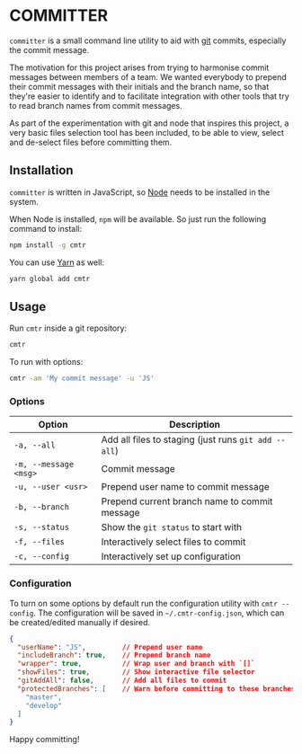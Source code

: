 # COMMITTER

`committer` is a small command line utility to aid with [git](https://git-scm.com/) commits, especially the commit message.

The motivation for this project arises from trying to harmonise commit messages between members of a team. We wanted everybody to prepend their commit messages with their initials and the branch name, so that they're easier to identify and to facilitate integration with other tools that try to read branch names from commit messages.

As part of the experimentation with git and node that inspires this project, a very basic files selection tool has been included, to be able to view, select and de-select files before committing them.

## Installation

`committer` is written in JavaScript, so [Node](https://nodejs.org/) needs to be installed in the system. 

When Node is installed, `npm` will be available. So just run the following command to install:
```bash
npm install -g cmtr
```
You can use [Yarn](https://yarnpkg.com/) as well:
```bash
yarn global add cmtr
```

## Usage

Run `cmtr` inside a git repository:
```bash
cmtr
```
To run with options:
```bash
cmtr -am 'My commit message' -u 'JS'
```

### Options

| Option | Description |
| ---  | --- |
| `-a, --all` | Add all files to staging (just runs `git add --all`) |
| `-m, --message <msg>` | Commit message |
| `-u, --user <usr>` | Prepend user name to commit message |
| `-b, --branch` | Prepend current branch name to commit message |
| `-s, --status` | Show the `git status` to start with |
| `-f, --files` | Interactively select files to commit |
| `-c, --config` | Interactively set up configuration |

### Configuration
To turn on some options by default run the configuration utility with `cmtr --config`. The configuration will be saved in `~/.cmtr-config.json`, which can be created/edited manually if desired.

```json
{
  "userName": "JS",         // Prepend user name
  "includeBranch": true,    // Prepend branch name
  "wrapper": true,          // Wrap user and branch with `[]`
  "showFiles": true,        // Show interactive file selector
  "gitAddAll": false,       // Add all files to commit
  "protectedBranches": [    // Warn before committing to these branches
    "master",
    "develop"
  ]
}
```

Happy committing!
